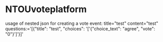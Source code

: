 # NTOUvoteplatform
usage of nested json for creating a vote event:
    title="test" content="test" questions:='[{"title": "test", "choices": '['{"choice_text": "agree", "vote": "0"}']'}]'
